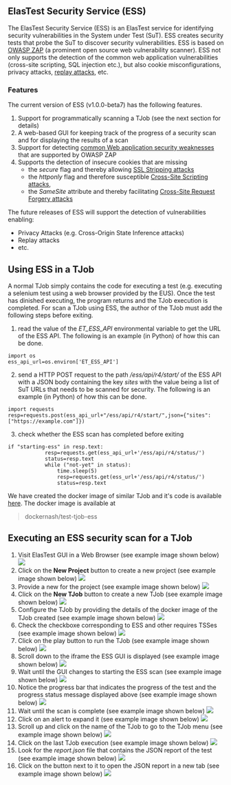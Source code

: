 <div class="range range-xs-left">
<div class="cell-xs-10 cell-lg-6 text-md-left inset-md-right-80 cell-lg-push-1 offset-top-50 offset-lg-top-0">
<h2 id="content" class="h1">ElasTest Security Service (ESS)</h2>
<div class="offset-top-30 offset-md-top-30">
</div>
</div>
</div>

The ElasTest Security Service (ESS) is an ElasTest service for identifying security vulnerabilities in the System under Test (SuT). ESS creates security tests that probe the SuT to discover security vulnerabilities. ESS is based on [OWASP ZAP](https://www.owasp.org/index.php/OWASP_Zed_Attack_Proxy_Project) (a prominent open source web vulnerability scanner). ESS not only supports the detection of the common web application vulnerabilities (cross-site scripting, SQL injection etc.), but also cookie misconfigurations, privacy attacks, [replay attacks](https://pdfs.semanticscholar.org/270c/cf24e8be8421515f5121600f248e841f424d.pdf?_ga=2.125276362.151869347.1515086898-1552517986.1515086898), etc.

<h3 class="holder-subtitle link-top" id="options">Features</h3>

The current version of ESS (v1.0.0-beta7) has the following features.
1. Support for programmatically scanning a TJob (see the next section for details)
2. A web-based GUI for keeping track of the progress of a security scan and for displaying the results of a scan
3. Support for detecting [common Web application security weaknesses](https://www.owasp.org/index.php/Top_10-2017_Top_10) that are supported by OWASP ZAP
4. Supports the detection of insecure cookies that are missing 
   - the *secure* flag and thereby allowing [SSL Stripping attacks](https://paladion.net/ssl-stripping-revisiting-http-downgrading-attacks/)
   - the *httponly* flag and therefore susceptible [Cross-Site Scripting attacks](https://en.wikipedia.org/wiki/Cross-site_scripting), 
   - the *SameSite* attribute and thereby facilitating [Cross-Site Request Forgery attacks](https://en.wikipedia.org/wiki/Cross-site_request_forgery)

The future releases of ESS will support the detection of vulnerabilities enabling:
- Privacy Attacks (e.g. Cross-Origin State Inference attacks)
- Replay attacks
- etc.

## Using ESS in a TJob
A normal TJob simply contains the code for executing a test (e.g. executing a selenium test using a web browser provided by the EUS). Once the test has dinished executing, the program returns and the TJob execution is completed. For scan a TJob using ESS, the author of the TJob must add the following steps before exiting.
1. read the value of the *ET_ESS_API* environmental variable to get the URL of the ESS API. The following is an example (in Python) of how this can be done.
```
import os
ess_api_url=os.environ['ET_ESS_API']
```
2. send a HTTP POST request to the path */ess/api/r4/start/* of the ESS API with a JSON body containing the key *sites* with the value being a list of SuT URLs that needs to be scanned for security. The following is an example (in Python) of how this can be done.
```
import requests
resp=requests.post(ess_api_url+"/ess/api/r4/start/",json={"sites": ["https://example.com"]})
```
3. check whether the ESS scan has completed before exiting
```
if "starting-ess" in resp.text:
            resp=requests.get(ess_api_url+'/ess/api/r4/status/')
            status=resp.text
            while ("not-yet" in status):
                time.sleep(5)
                resp=requests.get(ess_url+'/ess/api/r4/status/')
                status=resp.text
```
We have created the docker image of similar TJob and it's code is available [here](https://github.com/avinash-sudhodanan/sample-ess-tjob/blob/master/fteaching-tjob.py). The docker image is available at
> dockernash/test-tjob-ess

## Executing an ESS security scan for a TJob
1. Visit ElasTest GUI in a Web Browser (see example image shown below)
![][Load TORM]
2. Click on the **New Project** button to create a new project (see example image shown below)
![][Create New Project ]
3. Provide a new for the project (see example image shown below)
![][Fill New Project Details]
4. Click on the **New TJob** button to create a new TJob (see example image shown below)
![][Click New TJob]
5. Configure the TJob by providing the details of the docker image of the TJob created (see example image shown below)
![][Configure TJob]
6. Check the checkboxe corresponding to ESS and other requires TSSes (see example image shown below)
![][Check ESS]
7. Click on the play button to run the TJob (see example image shown below)
![][Run TJob]
8. Scroll down to the iframe the ESS GUI is displayed (see example image shown below)
![][Scroll Down to ESS]
9. Wait until the GUI changes to starting the ESS scan (see example image shown below)
![][Start ESS Scan]
10. Notice the progress bar that indicates the progress of the test and the progress status message displayed above (see example image shown below)
![][Completing ESS Scan]
11. Wait until the scan is complete (see example image shown below)
![][Wait to Finish]
12. Click on an alert to expand it (see example image shown below)
![][Expand Each Alert]
13. Scroll up and click on the name of the TJob to go to the TJob menu (see example image shown below)
![][Click to Go Back To TJob]
14. Click on the last TJob execution (see example image shown below)
![][Click on Exected TJob]
15. Look for the *report.json* file that contains the JSON report of the test (see example image shown below)
![][Click on JSON Report]
16. Click on the button next to it to open the JSON report in a new tab (see example image shown below)
![][View JSON Report]

[Load TORM]: /docs/test-services/images/ess/0.png
[Create New Project ]: /docs/test-services/images/ess/1.0.PNG
[Fill New Project Details]: /docs/test-services/images/ess/1.1.png
[Click New TJob]: /docs/test-services/images/ess/2.png
[Configure TJob]: /docs/test-services/images/ess/3.png
[Check ESS]: /docs/test-services/images/ess/4.png
[Run TJob]: /docs/test-services/images/ess/5.0.png
[Scroll Down to ESS]: /docs/test-services/images/ess/6.0.png
[Start ESS Scan]: /docs/test-services/images/ess/6.1.PNG
[Completing ESS Scan]: /docs/test-services/images/ess/6.2.PNG
[Wait to Finish]: /docs/test-services/images/ess/6.3.PNG
[Expand Each Alert]: /docs/test-services/images/ess/6.4.PNG
[Click to Go Back To TJob]: /docs/test-services/images/ess/7.0.PNG
[Click on Exected TJob]: /docs/test-services/images/ess/7.1.PNG
[Click on JSON Report]: /docs/test-services/images/ess/7.2.PNG
[View JSON Report]: /docs/test-services/images/ess/8.PNG
